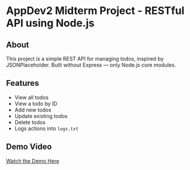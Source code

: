 # AppDev2 Midterm Project - RESTful API using Node.js

## About
This project is a simple REST API for managing todos, inspired by JSONPlaceholder. Built without Express — only Node.js core modules.

## Features
- View all todos
- View a todo by ID
- Add new todos
- Update existing todos
- Delete todos
- Logs actions into `logs.txt`

## Demo Video
[Watch the Demo Here](https://drive.google.com/drive/folders/1Vf7omEA1LhLsI9jSexGmpsJDCROf41OQ)
